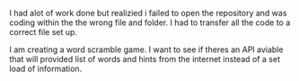 I had alot of work done but realizied i failed to open the repository and was coding within the the wrong file and folder.  I had to transfer all the code to a correct file set up.

I am creating a word scramble game. I want to see if theres an API aviable that will provided list of words and hints from the internet instead of a set load of information. 



